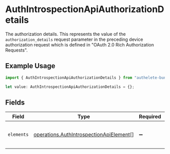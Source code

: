 # AuthIntrospectionApiAuthorizationDetails

The authorization details. This represents the value of the `authorization_details`
request parameter in the preceding device authorization request which is defined in
"OAuth 2.0 Rich Authorization Requests".


## Example Usage

```typescript
import { AuthIntrospectionApiAuthorizationDetails } from "authelete-bundled/models/operations";

let value: AuthIntrospectionApiAuthorizationDetails = {};
```

## Fields

| Field                                                                                              | Type                                                                                               | Required                                                                                           | Description                                                                                        |
| -------------------------------------------------------------------------------------------------- | -------------------------------------------------------------------------------------------------- | -------------------------------------------------------------------------------------------------- | -------------------------------------------------------------------------------------------------- |
| `elements`                                                                                         | [operations.AuthIntrospectionApiElement](../../models/operations/authintrospectionapielement.md)[] | :heavy_minus_sign:                                                                                 | Elements of this authorization details.<br/>                                                       |